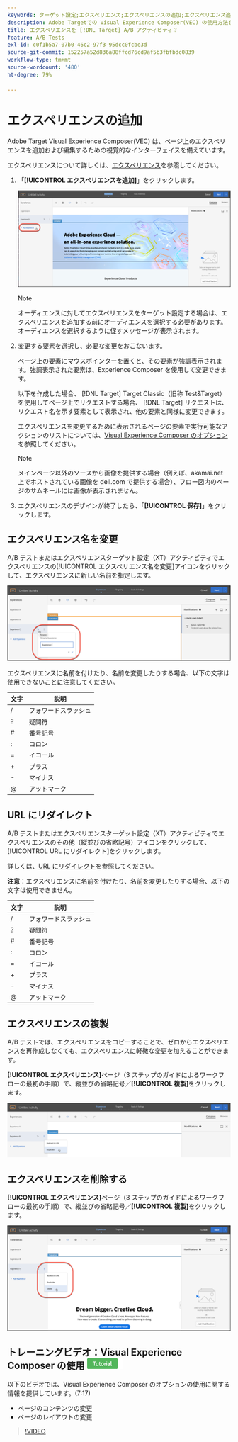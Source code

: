 ```yaml
---
keywords: ターゲット設定;エクスペリエンス;エクスペリエンスの追加;エクスペリエンス追加
description: Adobe Targetでの Visual Experience Composer(VEC) の使用方法を説明します。 VEC は、ページ上のエクスペリエンスを追加および編集するための視覚的なインターフェイスを備えています。
title: エクスペリエンスを [!DNL Target] A/B アクティビティ？
feature: A/B Tests
exl-id: c0f1b5a7-07b0-46c2-97f3-95dcc0fcbe3d
source-git-commit: 152257a52d836a88ffcd76cd9af5b3fbfbdc0839
workflow-type: tm+mt
source-wordcount: '480'
ht-degree: 79%

---
```


# エクスペリエンスの追加

Adobe Target Visual Experience Composer(VEC) は、ページ上のエクスペリエンスを追加および編集するための視覚的なインターフェイスを備えています。

エクスペリエンスについて詳しくは、[エクスペリエンス](/help/main/c-experiences/experiences.md#concept_A2E10F6AFB3D4AEAB6951EE14688848D)を参照してください。

1. 「**[!UICONTROL エクスペリエンスを追加]**」をクリックします。

   ![「エクスペリエンスを追加」オプション](/help/main/c-activities/t-test-ab/t-test-create-ab/assets/add-experience.png)

   >[!NOTE]
   >
   >オーディエンスに対してエクスペリエンスをターゲット設定する場合は、エクスペリエンスを追加する前にオーディエンスを選択する必要があります。オーディエンスを選択するように促すメッセージが表示されます。

1. 変更する要素を選択し、必要な変更をおこないます。

   ページ上の要素にマウスポインターを置くと、その要素が強調表示されます。強調表示された要素は、Experience Composer を使用して変更できます。

   以下を作成した場合、 [!DNL Target] Target Classic（旧称 Test&amp;Target）を使用してページ上でリクエストする場合、 [!DNL Target] リクエストは、リクエスト名を示す要素として表示され、他の要素と同様に変更できます。

   エクスペリエンスを変更するために表示されるページの要素で実行可能なアクションのリストについては、[Visual Experience Composer のオプション](/help/main/c-experiences/c-visual-experience-composer/viztarget-options.md)を参照してください。


   >[!NOTE]
   >
   >メインページ以外のソースから画像を提供する場合（例えば、akamai.net 上でホストされている画像を dell.com で提供する場合）、フロー図内のページのサムネールには画像が表示されません。

1. エクスペリエンスのデザインが終了したら、「**[!UICONTROL 保存]**」をクリックします。

## エクスペリエンス名を変更

A/B テストまたはエクスペリエンスターゲット設定（XT）アクティビティでエクスペリエンスの[!UICONTROL エクスペリエンス名を変更]アイコンをクリックして、エクスペリエンスに新しい名前を指定します。

![エクスペリエンス名を変更](/help/main/c-activities/t-test-ab/t-test-create-ab/assets/rename-experience.png)

エクスペリエンスに名前を付けたり、名前を変更したりする場合、以下の文字は使用できないことに注意してください。

| 文字 | 説明 |
|--- |--- |
| / | フォワードスラッシュ |
| ? | 疑問符 |
| # | 番号記号 |
| : | コロン |
| = | イコール |
| + | プラス |
| - | マイナス |
| @ | アットマーク |

## URL にリダイレクト

A/B テストまたはエクスペリエンスターゲット設定（XT）アクティビティでエクスペリエンスのその他（縦並びの省略記号）アイコンをクリックして、[!UICONTROL URL にリダイレクト]をクリックします。

詳しくは、[URL にリダイレクト](/help/main/c-experiences/c-visual-experience-composer/redirect-offer.md)を参照してください。

**注意**：エクスペリエンスに名前を付けたり、名前を変更したりする場合、以下の文字は使用できません。

| 文字 | 説明 |
|--- |--- |
| / | フォワードスラッシュ |
| ? | 疑問符 |
| # | 番号記号 |
| : | コロン |
| = | イコール |
| + | プラス |
| - | マイナス |
| @ | アットマーク |

## エクスペリエンスの複製

A/B テストでは、エクスペリエンスをコピーすることで、ゼロからエクスペリエンスを再作成しなくても、エクスペリエンスに軽微な変更を加えることができます。

**[!UICONTROL エクスペリエンス]**&#x200B;ページ（3 ステップのガイドによるワークフローの最初の手順）で、縦並びの省略記号／**[!UICONTROL 複製]**&#x200B;をクリックします。

![「エクスペリエンスを複製」オプション](/help/main/c-activities/t-test-ab/t-test-create-ab/assets/duplicate-experience.png)

## エクスペリエンスを削除する

**[!UICONTROL エクスペリエンス]**&#x200B;ページ（3 ステップのガイドによるワークフローの最初の手順）で、縦並びの省略記号／**[!UICONTROL 複製]**&#x200B;をクリックします。

![「エクスペリエンスを削除」オプション](/help/main/c-activities/t-test-ab/t-test-create-ab/assets/delete-experience.png)

## トレーニングビデオ：Visual Experience Composer の使用 ![チュートリアルバッジ](/help/main/assets/tutorial.png)

以下のビデオでは、Visual Experience Composer のオプションの使用に関する情報を提供しています。(7:17)

* ページのコンテンツの変更
* ページのレイアウトの変更

>[!VIDEO](https://video.tv.adobe.com/v/17399)
